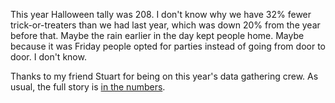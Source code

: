<!-- 
.. title: Fewer Trick or Treaters This Year
.. slug: halloween-2014
.. link: 
.. description: 
.. tags: Halloween
.. date: 2014/11/01 2:30
-->

This year Halloween tally was 208.  I don't know why we have 32%
fewer trick-or-treaters than we had last year, which was down 20%
from the year before that.  Maybe the rain earlier in the day kept
people home.  Maybe because it was Friday people opted for parties
instead of going from door to door.  I don't know.

<script type="text/javascript" src="//ajax.googleapis.com/ajax/static/modules/gviz/1.0/chart.js">
{"dataSourceUrl":"//docs.google.com/spreadsheet/tq?key=0AnpKmkglpRs5dDh3dWRmRlFVaG0yc08xU0lhTzF1NUE&transpose=1&headers=0&range=C20%3AH21&gid=9&pub=1","options":{"titleTextStyle":{"bold":true,"color":"#000","fontSize":"24"},"series":{"0":{"color":"#b45f06"}},"animation":{"duration":500},"width":750,"hAxis":{"useFormatFromData":true,"title":"","minValue":null,"viewWindowMode":null,"textStyle":{"bold":true,"color":"#222","fontSize":"20"},"viewWindow":null,"maxValue":null},"vAxes":[{"useFormatFromData":true,"title":"","minValue":0,"viewWindowMode":"explicit","textStyle":{"bold":true,"color":"#222","fontSize":"20"},"logScale":false,"viewWindow":{"min":0,"max":null},"maxValue":null},{"useFormatFromData":true,"minValue":null,"logScale":false,"viewWindow":{"min":null,"max":null},"maxValue":null}],"booleanRole":"certainty","title":"Trick or Treaters, Menlo Park, CA","height":300,"legend":"none","useFirstColumnAsDomain":true,"isStacked":false,"tooltip":{}},"state":{},"view":{},"isDefaultVisualization":false,"chartType":"ColumnChart","chartName":"Chart 4"}
</script>

Thanks to my friend Stuart for being on this year's data gathering
crew.  As usual, the full story is 
<a href="https://docs.google.com/spreadsheet/ccc?key=0AnpKmkglpRs5dDh3dWRmRlFVaG0yc08xU0lhTzF1NUE">in the numbers</a>.


